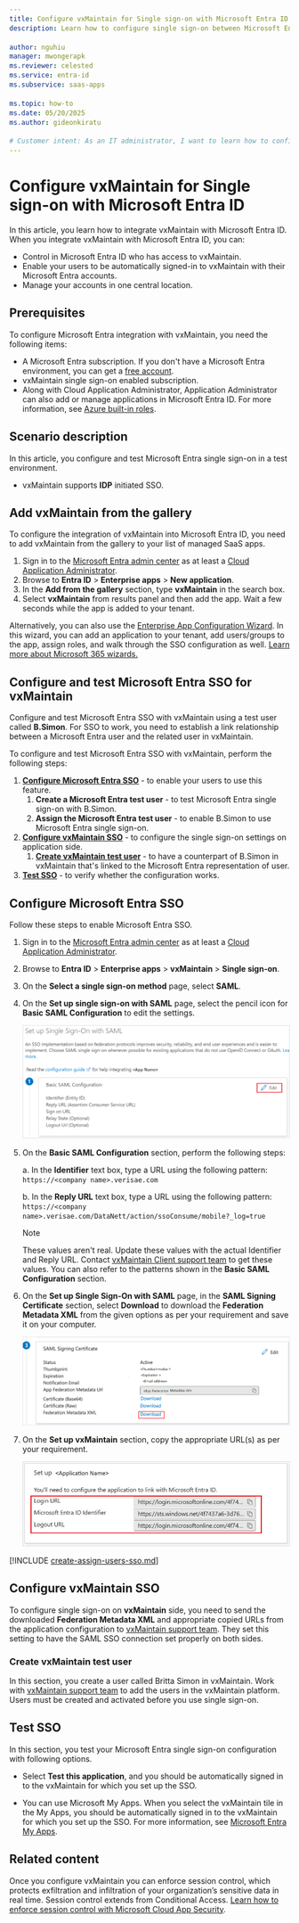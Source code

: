 ```yaml
---
title: Configure vxMaintain for Single sign-on with Microsoft Entra ID
description: Learn how to configure single sign-on between Microsoft Entra ID and vxMaintain.

author: nguhiu
manager: mwongerapk
ms.reviewer: celested
ms.service: entra-id
ms.subservice: saas-apps

ms.topic: how-to
ms.date: 05/20/2025
ms.author: gideonkiratu

# Customer intent: As an IT administrator, I want to learn how to configure single sign-on between Microsoft Entra ID and vxMaintain so that I can control who has access to vxMaintain, enable automatic sign-in with Microsoft Entra accounts, and manage my accounts in one central location.
---
```

# Configure vxMaintain for Single sign-on with Microsoft Entra ID

In this article,  you learn how to integrate vxMaintain with Microsoft Entra ID. When you integrate vxMaintain with Microsoft Entra ID, you can:

* Control in Microsoft Entra ID who has access to vxMaintain.
* Enable your users to be automatically signed-in to vxMaintain with their Microsoft Entra accounts.
* Manage your accounts in one central location.

## Prerequisites

To configure Microsoft Entra integration with vxMaintain, you need the following items:

* A Microsoft Entra subscription. If you don't have a Microsoft Entra environment, you can get a [free account](https://azure.microsoft.com/free/).
* vxMaintain single sign-on enabled subscription.
* Along with Cloud Application Administrator, Application Administrator can also add or manage applications in Microsoft Entra ID.
For more information, see [Azure built-in roles](~/identity/role-based-access-control/permissions-reference.md).

## Scenario description

In this article,  you configure and test Microsoft Entra single sign-on in a test environment.

* vxMaintain supports **IDP** initiated SSO.

## Add vxMaintain from the gallery

To configure the integration of vxMaintain into Microsoft Entra ID, you need to add vxMaintain from the gallery to your list of managed SaaS apps.

1. Sign in to the [Microsoft Entra admin center](https://entra.microsoft.com) as at least a [Cloud Application Administrator](~/identity/role-based-access-control/permissions-reference.md#cloud-application-administrator).
1. Browse to **Entra ID** > **Enterprise apps** > **New application**.
1. In the **Add from the gallery** section, type **vxMaintain** in the search box.
1. Select **vxMaintain** from results panel and then add the app. Wait a few seconds while the app is added to your tenant.

 Alternatively, you can also use the [Enterprise App Configuration Wizard](https://portal.office.com/AdminPortal/home?Q=Docs#/azureadappintegration). In this wizard, you can add an application to your tenant, add users/groups to the app, assign roles, and walk through the SSO configuration as well. [Learn more about Microsoft 365 wizards.](/microsoft-365/admin/misc/azure-ad-setup-guides)

<a name='configure-and-test-azure-ad-sso-for-vxmaintain'></a>

## Configure and test Microsoft Entra SSO for vxMaintain

Configure and test Microsoft Entra SSO with vxMaintain using a test user called **B.Simon**. For SSO to work, you need to establish a link relationship between a Microsoft Entra user and the related user in vxMaintain.

To configure and test Microsoft Entra SSO with vxMaintain, perform the following steps:

1. **[Configure Microsoft Entra SSO](#configure-azure-ad-sso)** - to enable your users to use this feature.
    1. **Create a Microsoft Entra test user** - to test Microsoft Entra single sign-on with B.Simon.
    1. **Assign the Microsoft Entra test user** - to enable B.Simon to use Microsoft Entra single sign-on.
1. **[Configure vxMaintain SSO](#configure-vxmaintain-sso)** - to configure the single sign-on settings on application side.
    1. **[Create vxMaintain test user](#create-vxmaintain-test-user)** - to have a counterpart of B.Simon in vxMaintain that's linked to the Microsoft Entra representation of user.
1. **[Test SSO](#test-sso)** - to verify whether the configuration works.

<a name='configure-azure-ad-sso'></a>

## Configure Microsoft Entra SSO

Follow these steps to enable Microsoft Entra SSO.

1. Sign in to the [Microsoft Entra admin center](https://entra.microsoft.com) as at least a [Cloud Application Administrator](~/identity/role-based-access-control/permissions-reference.md#cloud-application-administrator).
1. Browse to **Entra ID** > **Enterprise apps** > **vxMaintain** > **Single sign-on**.
1. On the **Select a single sign-on method** page, select **SAML**.
1. On the **Set up single sign-on with SAML** page, select the pencil icon for **Basic SAML Configuration** to edit the settings.

    ![Screenshot shows to edit Basic S A M L Configuration.](common/edit-urls.png "Basic Configuration")

1. On the **Basic SAML Configuration** section, perform the following steps:

    a. In the **Identifier** text box, type a URL using the following pattern:
    `https://<company name>.verisae.com`

    b. In the **Reply URL** text box, type a URL using the following pattern:
    `https://<company name>.verisae.com/DataNett/action/ssoConsume/mobile?_log=true`

	> [!NOTE]
	> These values aren't real. Update these values with the actual Identifier and Reply URL. Contact [vxMaintain Client support team](https://www.hubspot.com/company/contact) to get these values. You can also refer to the patterns shown in the **Basic SAML Configuration** section.

1. On the **Set up Single Sign-On with SAML** page, in the **SAML Signing Certificate** section, select **Download** to download the **Federation Metadata XML** from the given options as per your requirement and save it on your computer.

	![Screenshot shows the Certificate download link.](common/metadataxml.png "Certificate")

6. On the **Set up vxMaintain** section, copy the appropriate URL(s) as per your requirement.

	![Screenshot shows to copy configuration appropriate U R L.](common/copy-configuration-urls.png "Metadata") 

<a name='create-an-azure-ad-test-user'></a>

[!INCLUDE [create-assign-users-sso.md](~/identity/saas-apps/includes/create-assign-users-sso.md)]

## Configure vxMaintain SSO

To configure single sign-on on **vxMaintain** side, you need to send the downloaded **Federation Metadata XML** and appropriate copied URLs from the application configuration to [vxMaintain support team](https://www.hubspot.com/company/contact). They set this setting to have the SAML SSO connection set properly on both sides.

### Create vxMaintain test user

In this section, you create a user called Britta Simon in vxMaintain. Work with [vxMaintain support team](https://www.hubspot.com/company/contact) to add the users in the vxMaintain platform. Users must be created and activated before you use single sign-on.

## Test SSO

In this section, you test your Microsoft Entra single sign-on configuration with following options.

* Select **Test this application**, and you should be automatically signed in to the vxMaintain for which you set up the SSO.

* You can use Microsoft My Apps. When you select the vxMaintain tile in the My Apps, you should be automatically signed in to the vxMaintain for which you set up the SSO. For more information, see [Microsoft Entra My Apps](/azure/active-directory/manage-apps/end-user-experiences#azure-ad-my-apps).

## Related content

Once you configure vxMaintain you can enforce session control, which protects exfiltration and infiltration of your organization’s sensitive data in real time. Session control extends from Conditional Access. [Learn how to enforce session control with Microsoft Cloud App Security](/cloud-app-security/proxy-deployment-aad).
